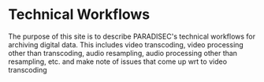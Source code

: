# Technical Workflows
The purpose of this site is to describe PARADISEC's technical workflows for archiving digital data. This includes video transcoding, video processing other than transcoding, audio resampling, audio processing other than resampling, etc. and make note of issues that come up wrt to video transcoding

